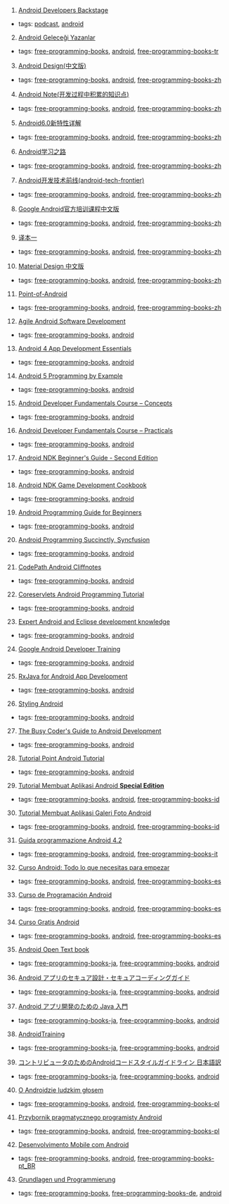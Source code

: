 1. [Android Developers Backstage](http://androidbackstage.blogspot.ch/)
  * tags: [podcast](tags/podcast.md), [android](tags/android.md)
2. [Android Geleceği Yazanlar](https://gelecegiyazanlar.turkcell.com.tr/konu/android)
  * tags: [free-programming-books](tags/free-programming-books.md), [android](tags/android.md), [free-programming-books-tr](tags/free-programming-books-tr.md)
3. [Android Design(中文版)](http://www.apkbus.com/design/index.html)
  * tags: [free-programming-books](tags/free-programming-books.md), [android](tags/android.md), [free-programming-books-zh](tags/free-programming-books-zh.md)
4. [Android Note(开发过程中积累的知识点)](https://github.com/CharonChui/AndroidNote)
  * tags: [free-programming-books](tags/free-programming-books.md), [android](tags/android.md), [free-programming-books-zh](tags/free-programming-books-zh.md)
5. [Android6.0新特性详解](http://leanote.com/blog/post/561658f938f41126b2000298)
  * tags: [free-programming-books](tags/free-programming-books.md), [android](tags/android.md), [free-programming-books-zh](tags/free-programming-books-zh.md)
6. [Android学习之路](http://stormzhang.github.io/android/2014/07/07/learn-android-from-rookie/)
  * tags: [free-programming-books](tags/free-programming-books.md), [android](tags/android.md), [free-programming-books-zh](tags/free-programming-books-zh.md)
7. [Android开发技术前线(android-tech-frontier)](https://github.com/bboyfeiyu/android-tech-frontier)
  * tags: [free-programming-books](tags/free-programming-books.md), [android](tags/android.md), [free-programming-books-zh](tags/free-programming-books-zh.md)
8. [Google Android官方培训课程中文版](http://hukai.me/android-training-course-in-chinese/index.html)
  * tags: [free-programming-books](tags/free-programming-books.md), [android](tags/android.md), [free-programming-books-zh](tags/free-programming-books-zh.md)
9. [译本一](https://wcc723.gitbooks.io/google_design_translate/content/style-icons.html)
  * tags: [free-programming-books](tags/free-programming-books.md), [android](tags/android.md), [free-programming-books-zh](tags/free-programming-books-zh.md)
10. [Material Design 中文版](http://wiki.jikexueyuan.com/project/material-design/)
  * tags: [free-programming-books](tags/free-programming-books.md), [android](tags/android.md), [free-programming-books-zh](tags/free-programming-books-zh.md)
11. [Point-of-Android](https://github.com/FX-Max/Point-of-Android)
  * tags: [free-programming-books](tags/free-programming-books.md), [android](tags/android.md), [free-programming-books-zh](tags/free-programming-books-zh.md)
12. [Agile Android Software Development](https://www.agiledroid.com)
  * tags: [free-programming-books](tags/free-programming-books.md), [android](tags/android.md)
13. [Android 4 App Development Essentials](http://www.techotopia.com/index.php/Android_4_App_Development_Essentials)
  * tags: [free-programming-books](tags/free-programming-books.md), [android](tags/android.md)
14. [Android 5 Programming by Example](https://www.packtpub.com/packt/free-ebook/android-by-example)
  * tags: [free-programming-books](tags/free-programming-books.md), [android](tags/android.md)
15. [Android Developer Fundamentals Course – Concepts](https://google-developer-training.gitbooks.io/android-developer-fundamentals-course-concepts/content/en/)
  * tags: [free-programming-books](tags/free-programming-books.md), [android](tags/android.md)
16. [Android Developer Fundamentals Course – Practicals](https://google-developer-training.gitbooks.io/android-developer-fundamentals-course-practicals/content/en/)
  * tags: [free-programming-books](tags/free-programming-books.md), [android](tags/android.md)
17. [Android NDK Beginner's Guide - Second Edition](https://www.packtpub.com/packt/free-ebook/android-ndk-beginners-guide)
  * tags: [free-programming-books](tags/free-programming-books.md), [android](tags/android.md)
18. [Android NDK Game Development Cookbook](https://www.packtpub.com/packt/free-ebook/android-ndk-game-development)
  * tags: [free-programming-books](tags/free-programming-books.md), [android](tags/android.md)
19. [Android Programming Guide for Beginners](http://eduonix.com/offers/Android_ebook_free_offer.html)
  * tags: [free-programming-books](tags/free-programming-books.md), [android](tags/android.md)
20. [Android Programming Succinctly, Syncfusion](https://www.syncfusion.com/resources/techportal/ebooks/android)
  * tags: [free-programming-books](tags/free-programming-books.md), [android](tags/android.md)
21. [CodePath Android Cliffnotes](https://github.com/codepath/android_guides/wiki)
  * tags: [free-programming-books](tags/free-programming-books.md), [android](tags/android.md)
22. [Coreservlets Android Programming Tutorial](http://www.coreservlets.com/android-tutorial/)
  * tags: [free-programming-books](tags/free-programming-books.md), [android](tags/android.md)
23. [Expert Android and Eclipse development knowledge](http://www.vogella.com/tutorials/android.html)
  * tags: [free-programming-books](tags/free-programming-books.md), [android](tags/android.md)
24. [Google Android Developer Training](https://developer.android.com/training/index.html)
  * tags: [free-programming-books](tags/free-programming-books.md), [android](tags/android.md)
25. [RxJava for Android App Development](http://www.oreilly.com/programming/free/rxjava-for-android-app-development.csp)
  * tags: [free-programming-books](tags/free-programming-books.md), [android](tags/android.md)
26. [Styling Android](https://blog.stylingandroid.com)
  * tags: [free-programming-books](tags/free-programming-books.md), [android](tags/android.md)
27. [The Busy Coder's Guide to Android Development](https://commonsware.com/Android/4-2-free)
  * tags: [free-programming-books](tags/free-programming-books.md), [android](tags/android.md)
28. [Tutorial Point Android Tutorial](http://www.tutorialspoint.com/android/android_tutorial.pdf)
  * tags: [free-programming-books](tags/free-programming-books.md), [android](tags/android.md)
29. [Tutorial Membuat Aplikasi Android **Special Edition**](http://www.slideshare.net/creatorb/tutorial-lengkap-cara-membuat-aplikasi-android-sederhana)
  * tags: [free-programming-books](tags/free-programming-books.md), [android](tags/android.md), [free-programming-books-id](tags/free-programming-books-id.md)
30. [Tutorial Membuat Aplikasi Galeri Foto Android](https://www.smashwords.com/books/view/533096)
  * tags: [free-programming-books](tags/free-programming-books.md), [android](tags/android.md), [free-programming-books-id](tags/free-programming-books-id.md)
31. [Guida programmazione Android 4.2](http://www.sprik.it/download/guida-programmazione-android-4-2/)
  * tags: [free-programming-books](tags/free-programming-books.md), [android](tags/android.md), [free-programming-books-it](tags/free-programming-books-it.md)
32. [Curso Android: Todo lo que necesitas para empezar](http://www.maestrosdelweb.com/curso-android/)
  * tags: [free-programming-books](tags/free-programming-books.md), [android](tags/android.md), [free-programming-books-es](tags/free-programming-books-es.md)
33. [Curso de Programación Android](http://www.sgoliver.net/blog/wp-content/uploads/2011/11/Manual-Programacion-Android-SgoliverNet-v3-muestra.zip)
  * tags: [free-programming-books](tags/free-programming-books.md), [android](tags/android.md), [free-programming-books-es](tags/free-programming-books-es.md)
34. [Curso Gratis Android](http://www.hermosaprogramacion.com/android/)
  * tags: [free-programming-books](tags/free-programming-books.md), [android](tags/android.md), [free-programming-books-es](tags/free-programming-books-es.md)
35. [Android Open Text book](https://github.com/TechBooster/AndroidOpenTextbook)
  * tags: [free-programming-books-ja](tags/free-programming-books-ja.md), [free-programming-books](tags/free-programming-books.md), [android](tags/android.md)
36. [Android アプリのセキュア設計・セキュアコーディングガイド](https://www.jssec.org/report/securecoding.html)
  * tags: [free-programming-books-ja](tags/free-programming-books-ja.md), [free-programming-books](tags/free-programming-books.md), [android](tags/android.md)
37. [Android アプリ開発のための Java 入門](https://gist.github.com/nobuoka/6546813)
  * tags: [free-programming-books-ja](tags/free-programming-books-ja.md), [free-programming-books](tags/free-programming-books.md), [android](tags/android.md)
38. [AndroidTraining](https://mixi-inc.github.io/AndroidTraining/)
  * tags: [free-programming-books-ja](tags/free-programming-books-ja.md), [free-programming-books](tags/free-programming-books.md), [android](tags/android.md)
39. [コントリビュータのためのAndroidコードスタイルガイドライン 日本語訳](http://www.textdrop.net/android/code-style-ja.html)
  * tags: [free-programming-books-ja](tags/free-programming-books-ja.md), [free-programming-books](tags/free-programming-books.md), [android](tags/android.md)
40. [O Androidzie ludzkim głosem](http://jsystems.pl/storage/kurs_android/ebook/ebook-android.pdf)
  * tags: [free-programming-books](tags/free-programming-books.md), [android](tags/android.md), [free-programming-books-pl](tags/free-programming-books-pl.md)
41. [Przybornik pragmatycznego programisty Android](http://soldiersofmobile.com/przybornik/przybornik_8_02.pdf)
  * tags: [free-programming-books](tags/free-programming-books.md), [android](tags/android.md), [free-programming-books-pl](tags/free-programming-books-pl.md)
42. [Desenvolvimento Mobile com Android](http://www.k19.com.br/downloads/apostilas/java/k19-k41-desenvolvimento-mobile-com-android)
  * tags: [free-programming-books](tags/free-programming-books.md), [android](tags/android.md), [free-programming-books-pt_BR](tags/free-programming-books-pt_BR.md)
43. [Grundlagen und Programmierung](http://www.dpunkt.de/ebooks_files/free/3436.pdf)
  * tags: [free-programming-books](tags/free-programming-books.md), [free-programming-books-de](tags/free-programming-books-de.md), [android](tags/android.md)
